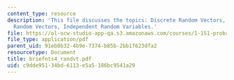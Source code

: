 ```yaml
---
content_type: resource
description: 'This file discusses the topics: Discrete Random Vectors, Continuous
  Random Vectors, Independent Random Variables.'
file: https://ol-ocw-studio-app-qa.s3.amazonaws.com/courses/1-151-probability-and-statistics-in-engineering-spring-2005/c9dde95134bd6113e5a5186bc9541a29_briefnts4_randvt.pdf
file_type: application/pdf
parent_uid: 91eb0b32-4b9e-7374-b85b-2bb1f623dfa2
resourcetype: Document
title: briefnts4_randvt.pdf
uid: c9dde951-34bd-6113-e5a5-186bc9541a29
---
```

